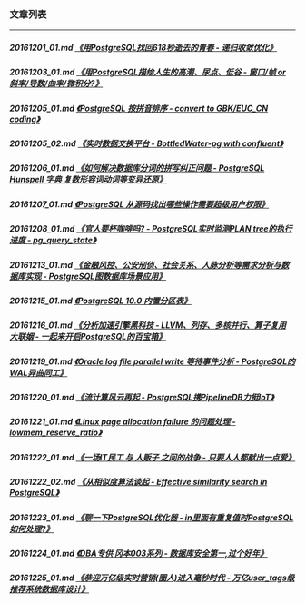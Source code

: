 ### 文章列表  
----  
##### 20161201_01.md   [《用PostgreSQL找回618秒逝去的青春 - 递归收敛优化》](20161201_01.md)  
##### 20161203_01.md   [《用PostgreSQL描绘人生的高潮、尿点、低谷 - 窗口/帧 or 斜率/导数/曲率/微积分?》](20161203_01.md)  
##### 20161205_01.md   [《PostgreSQL 按拼音排序 - convert to GBK/EUC_CN coding》](20161205_01.md)  
##### 20161205_02.md   [《实时数据交换平台 - BottledWater-pg with confluent》](20161205_02.md)  
##### 20161206_01.md   [《如何解决数据库分词的拼写纠正问题 - PostgreSQL Hunspell 字典 复数形容词动词等变异还原》](20161206_01.md)  
##### 20161207_01.md   [《PostgreSQL 从源码找出哪些操作需要超级用户权限》](20161207_01.md)  
##### 20161208_01.md   [《官人要杯咖啡吗? - PostgreSQL实时监测PLAN tree的执行进度 - pg_query_state》](20161208_01.md)  
##### 20161213_01.md   [《金融风控、公安刑侦、社会关系、人脉分析等需求分析与数据库实现 - PostgreSQL图数据库场景应用》](20161213_01.md)  
##### 20161215_01.md   [《PostgreSQL 10.0 内置分区表》](20161215_01.md)  
##### 20161216_01.md   [《分析加速引擎黑科技 - LLVM、列存、多核并行、算子复用 大联姻 - 一起来开启PostgreSQL的百宝箱》](20161216_01.md)  
##### 20161219_01.md   [《Oracle log file parallel write 等待事件分析 - PostgreSQL的WAL异曲同工》](20161219_01.md)  
##### 20161220_01.md   [《流计算风云再起 - PostgreSQL携PipelineDB力挺IoT》](20161220_01.md)  
##### 20161221_01.md   [《Linux page allocation failure 的问题处理 - lowmem_reserve_ratio》](20161221_01.md)  
##### 20161222_01.md   [《一场IT民工 与 人贩子 之间的战争 - 只要人人都献出一点爱》](20161222_01.md)  
##### 20161222_02.md   [《从相似度算法谈起 - Effective similarity search in PostgreSQL》](20161222_02.md)  
##### 20161223_01.md   [《聊一下PostgreSQL优化器 - in里面有重复值时PostgreSQL如何处理?》](20161223_01.md)  
##### 20161224_01.md   [《DBA专供 冈本003系列 - 数据库安全第一,过个好年》](20161224_01.md)  
##### 20161225_01.md   [《恭迎万亿级实时营销(圈人)进入毫秒时代 - 万亿user_tags级推荐系统数据库设计》](20161225_01.md)  
